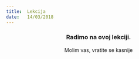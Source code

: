 ```yaml
---
title:  Lekcija
date:   14/03/2018
---
```


### <center>Radimo na ovoj lekciji.</center>
<center>Molim vas, vratite se kasnije</center>